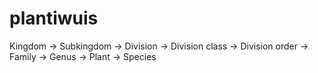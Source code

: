 # plantiwuis
Kingdom
  -> Subkingdom
    -> Division
      -> Division class
        -> Division order
          -> Family
            -> Genus
              -> Plant
                -> Species